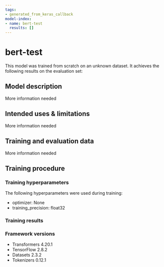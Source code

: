 ```yaml
---
tags:
- generated_from_keras_callback
model-index:
- name: bert-test
  results: []
---
```


<!-- This model card has been generated automatically according to the information Keras had access to. You should
probably proofread and complete it, then remove this comment. -->

# bert-test

This model was trained from scratch on an unknown dataset.
It achieves the following results on the evaluation set:


## Model description

More information needed

## Intended uses & limitations

More information needed

## Training and evaluation data

More information needed

## Training procedure

### Training hyperparameters

The following hyperparameters were used during training:
- optimizer: None
- training_precision: float32

### Training results



### Framework versions

- Transformers 4.20.1
- TensorFlow 2.8.2
- Datasets 2.3.2
- Tokenizers 0.12.1
